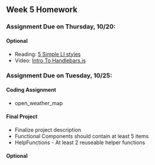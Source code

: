 ## Week 5 Homework

### Assignment Due on Thursday, 10/20:

#### Optional
* Reading: [5 Simple LI styles](https://designshack.net/articles/css/5-simple-and-practical-css-list-styles-you-can-copy-and-paste/)
* Video: [Intro To Handlebars.js](https://www.youtube.com/watch?v=SPaw1ETzS2c)

### Assignment Due on Tuesday, 10/25:

#### Coding Assignment
* open_weather_map

#### Final Project 
* Finalize project description
* Functional Components should contain at least 5 items
* HelpFunctions - At least 2 reuseable helper functions

#### Optional



